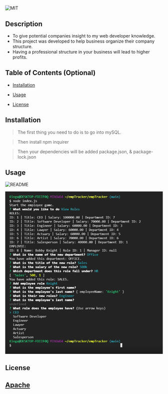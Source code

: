 # <empTracker>

![MIT](https://img.shields.io/badge/license-MIT-brightgreen)

## Description

- To give potential companies insight to my web developer knowledge.
- This project was developed to help business organize their company structure.
- Having a professional structure in your business will lead to higher profits.

## Table of Contents (Optional)

- [Installation](#installation)

- [Usage](#usage)

- [License](#license)


## Installation
>The first thing you need to do is to go into mySQL. 

>Then install npm inquirer

>Then your dependencies will be added package.json, & package-lock.json

## Usage

   ![README](./Assets/EmpTracker.png)

  ![README](./Assets/displayEmp.PNG)


## License

 [Apache](http://www.apache.org/licenses/)
---